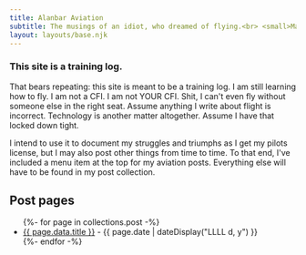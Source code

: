 ```yaml
---
title: Alanbar Aviation 
subtitle: The musings of an idiot, who dreamed of flying.<br> <small>Managed by <a href="https://twitter.com/nabilalanbar">Nabil</a></small>.
layout: layouts/base.njk
---
```

### This site is a training log.

That bears repeating: this site is meant to be a training log. I am still learning how to fly. I am not a CFI. I am not YOUR CFI. Shit, I can't even fly without someone else in the right seat. Assume anything I write about flight is incorrect. Technology is another matter altogether. Assume I have that locked down tight. 

I intend to use it to document my struggles and triumphs as I get my pilots license, but I may also post other things from time to time. To that end, I've included a menu item at the top for my aviation posts. Everything else will have to be found in my post collection. 

## Post pages

<ul class="listing">
{%- for page in collections.post -%}
  <li>
    <a href="{{ page.url }}">{{ page.data.title }}</a> -
    <time datetime="{{ page.date }}">{{ page.date | dateDisplay("LLLL d, y") }}</time>
  </li>
{%- endfor -%}
</ul>

